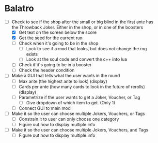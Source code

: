 # Balatro

- [ ] Check to see if the shop after the small or big blind in the first ante has the Throwback Joker. Either in the shop, or in one of the boosters
    - [x] Get text on the screen below the score
    - [x] Get the seed for the current run
    - [ ] Check when it's going to be in the shop
        - [ ] Look to see if a mod that looks, but does not change the rng exists
        - [ ] Look at the soul code and convert the c++ into lua
    - [ ] Check if it's going to be in a booster
    - [ ] Check the header condition

- [ ] Make a GUI that tells what the user wants in the round
    - [ ] Max ante (the highest ante to look) (display)
    - [ ] Cards per ante (how many cards to look in the future of rerolls) (display)
    - [ ] Parametrize if the user wants to get a Joker, Voucher, or Tag
        - [ ] Give dropdown of which item to get. (Only 1)
    - [ ] Connect GUI to main mod

- [ ] Make it so the user can choose multiple Jokers, Vouchers, or Tags
    - [ ] Constrain it to user can only choose one category
    - [ ] Figure out how to display multiple info

- [ ] Make it so the user can choose multiple Jokers, Vouchers, and Tags
    - [ ] Figure out how to display multiple info